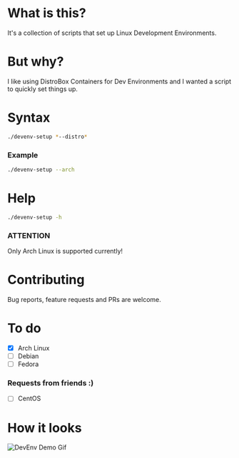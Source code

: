 # What is this?
It's a collection of scripts that set up Linux Development Environments.

# But why?
I like using DistroBox Containers for Dev Environments and I wanted a script to quickly set things up.

# Syntax
```bash
./devenv-setup *--distro*
``` 

### Example
```bash
./devenv-setup --arch
```

# Help
```bash
./devenv-setup -h
```

### ATTENTION
Only Arch Linux is supported currently!

# Contributing
Bug reports, feature requests and PRs are welcome.

# To do
- [x] Arch Linux
- [ ] Debian
- [ ] Fedora

### Requests from friends :)
- [ ] CentOS

# How it looks
![DevEnv Demo Gif](https://github.com/PolyCatDev/devenv-setup/blob/main/.github/dev-env-demo.gif)
